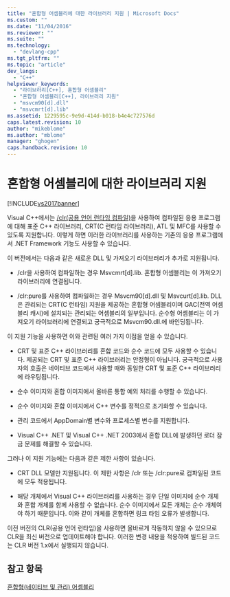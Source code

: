 ```yaml
---
title: "혼합형 어셈블리에 대한 라이브러리 지원 | Microsoft Docs"
ms.custom: ""
ms.date: "11/04/2016"
ms.reviewer: ""
ms.suite: ""
ms.technology: 
  - "devlang-cpp"
ms.tgt_pltfrm: ""
ms.topic: "article"
dev_langs: 
  - "C++"
helpviewer_keywords: 
  - "라이브러리[C++], 혼합형 어셈블리"
  - "혼합형 어셈블리[C++], 라이브러리 지원"
  - "msvcm90[d].dll"
  - "msvcmrt[d].lib"
ms.assetid: 1229595c-9e9d-414d-b018-b4e4c727576d
caps.latest.revision: 10
author: "mikeblome"
ms.author: "mblome"
manager: "ghogen"
caps.handback.revision: 10
---
```

# 혼합형 어셈블리에 대한 라이브러리 지원
[!INCLUDE[vs2017banner](../assembler/inline/includes/vs2017banner.md)]

Visual C\+\+에서는 [\/clr\(공용 언어 런타임 컴파일\)](../build/reference/clr-common-language-runtime-compilation.md)을 사용하여 컴파일된 응용 프로그램에 대해 표준 C\+\+ 라이브러리, CRT\(C 런타임 라이브러리\), ATL 및 MFC를 사용할 수 있도록 지원합니다.  이렇게 하면 이러한 라이브러리를 사용하는 기존의 응용 프로그램에서 .NET Framework 기능도 사용할 수 있습니다.  
  
 이 버전에서는 다음과 같은 새로운 DLL 및 가져오기 라이브러리가 추가로 지원됩니다.  
  
-   \/clr을 사용하여 컴파일하는 경우 Msvcmrt\[d\].lib.  혼합형 어셈블리는 이 가져오기 라이브러리에 연결됩니다.  
  
-   \/clr:pure를 사용하여 컴파일하는 경우 Msvcm90\[d\].dll 및 Msvcurt\[d\].lib.  DLL은 관리되는 CRT\(C 런타임\) 지원을 제공하는 혼합형 어셈블리이며 GAC\(전역 어셈블리 캐시\)에 설치되는 관리되는 어셈블리의 일부입니다.  순수형 어셈블리는 이 가져오기 라이브러리에 연결되고 궁극적으로 Msvcm90.dll.에 바인딩됩니다.  
  
 이 지원 기능을 사용하면 이와 관련된 여러 가지 이점을 얻을 수 있습니다.  
  
-   CRT 및 표준 C\+\+ 라이브러리를 혼합 코드와 순수 코드에 모두 사용할 수 있습니다.  제공되는 CRT 및 표준 C\+\+ 라이브러리는 안정형이 아닙니다. 궁극적으로 사용자의 호출은 네이티브 코드에서 사용할 때와 동일한 CRT 및 표준 C\+\+ 라이브러리에 라우팅됩니다.  
  
-   순수 이미지와 혼합 이미지에서 올바른 통합 예외 처리를 수행할 수 있습니다.  
  
-   순수 이미지와 혼합 이미지에서 C\+\+ 변수를 정적으로 초기화할 수 있습니다.  
  
-   관리 코드에서 AppDomain별 변수와 프로세스별 변수를 지원합니다.  
  
-   Visual C\+\+ .NET 및 Visual C\+\+ .NET 2003에서 혼합 DLL에 발생하던 로더 잠금 문제를 해결할 수 있습니다.  
  
 그러나 이 지원 기능에는 다음과 같은 제한 사항이 있습니다.  
  
-   CRT DLL 모델만 지원됩니다. 이 제한 사항은 \/clr 또는 \/clr:pure로 컴파일된 코드에 모두 적용됩니다.  
  
-   해당 개체에서 Visual C\+\+ 라이브러리를 사용하는 경우 단일 이미지에 순수 개체와 혼합 개체를 함께 사용할 수 없습니다. 순수 이미지에서 모든 개체는 순수 개체여야 하기 때문입니다.  이와 같이 개체를 혼합하면 링크 타임 오류가 발생합니다.  
  
 이전 버전의 CLR\(공용 언어 런타임\)을 사용하면 올바르게 작동하지 않을 수 있으므로 CLR을 최신 버전으로 업데이트해야 합니다.  이러한 변경 내용을 적용하여 빌드된 코드는 CLR 버전 1.x에서 실행되지 않습니다.  
  
## 참고 항목  
 [혼합형\(네이티브 및 관리\) 어셈블리](../dotnet/mixed-native-and-managed-assemblies.md)